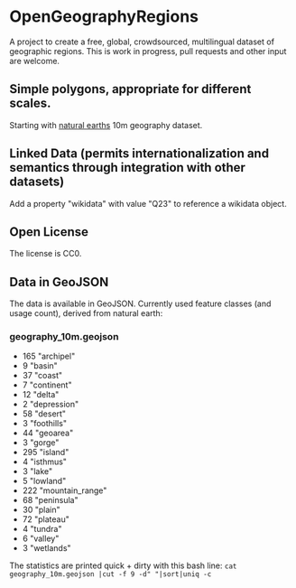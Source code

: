 # OpenGeographyRegions
A project to create a free, global, crowdsourced, multilingual dataset of geographic regions. This is work in progress, pull requests and other input are welcome. 

## Simple polygons, appropriate for different scales.
Starting with [natural earths](https://www.naturalearthdata.com/) 10m geography dataset.

## Linked Data (permits internationalization and semantics through integration with other datasets)
Add a property "wikidata" with value "Q23" to reference a wikidata object.

## Open License
The license is CC0.

## Data in GeoJSON
The data is available in GeoJSON. 
Currently used feature classes (and usage count), derived from natural earth:

### geography_10m.geojson
* 165 "archipel"
*   9 "basin"
*  37 "coast"
*   7 "continent"
*  12 "delta"
*   2 "depression"
*  58 "desert"
*   3 "foothills"
*  44 "geoarea"
*   3 "gorge"
* 295 "island"
*   4 "isthmus"
*   3 "lake"
*   5 "lowland"
* 222 "mountain_range"
*  68 "peninsula"
*  30 "plain"
*  72 "plateau"
*   4 "tundra"
*   6 "valley"
*   3 "wetlands"

The statistics are printed quick + dirty with this bash line: `cat geography_10m.geojson |cut -f 9 -d" "|sort|uniq -c`
